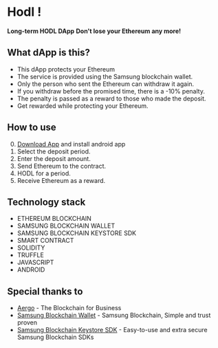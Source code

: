 # Hodl !
**Long-term HODL DApp**
**Don't lose your Ethereum any more!**

## What dApp is this?
- This dApp protects your Ethereum
- The service is provided using the Samsung blockchain wallet.
- Only the person who sent the Ethereum can withdraw it again.
- If you withdraw before the promised time, there is a -10% penalty.
- The penalty is passed as a reward to those who made the deposit.
- Get rewarded while protecting your Ethereum.

## How to use
0. [Download App] and install android app
1. Select the deposit period.
2. Enter the deposit amount.
3. Send Ethereum to the contract.
4. HODL for a period.
5. Receive Ethereum as a reward.

## Technology stack
- ETHEREUM BLOCKCHAIN
- SAMSUNG BLOCKCHAIN WALLET
- SAMSUNG BLOCKCHAIN KEYSTORE SDK
- SMART CONTRACT
- SOLIDITY
- TRUFFLE
- JAVASCRIPT
- ANDROID

## Special thanks to
- [Aergo] - The Blockchain for Business
- [Samsung Blockchain Wallet] - Samsung Blockchain, Simple and trust proven
- [Samsung Blockchain Keystore SDK] - Easy-to-use and extra secure Samsung Blockchain SDKs

[//]: #
   [Aergo]: <https://www.aergo.io/>
   [Samsung Blockchain Wallet]: <https://galaxy.store/samsungbl>
   [Samsung Blockchain Keystore SDK]: <https://developer.samsung.com/blockchain/keystore>
   [Download App]: <https://raw.githubusercontent.com/strongcontract/eth_hodl/main/files/app/eth-hodl-release.apk>
